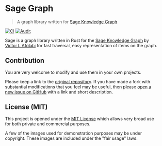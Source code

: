 # Sage Graph

> A graph library written for [Sage Knowledge Graph][sage]

[![CI](https://github.com/victor-iyi/sage-graph/actions/workflows/ci.yml/badge.svg)](https://github.com/victor-iyi/sage-graph/actions/workflows/ci.yml)
[![Audit](https://github.com/victor-iyi/sage-graph/actions/workflows/audit.yml/badge.svg)](https://github.com/victor-iyi/sage-graph/actions/workflows/audit.yml)

Sage is a graph library written in Rust for the [Sage Knowledge Graph][sage] by
[Victor I. Afolabi][author] for fast traversal, easy representation of items on
the graph.

[sage]: https://github.com/victor-iyi/sage/
<!-- [sage-graph]: https://github.com/victor-iyi/sage-graph/ -->
[author]: https://medium.com/@victor_iyi/

## Contribution

You are very welcome to modify and use them in your own projects.

Please keep a link to the [original repository]. If you have made a fork with
substantial modifications that you feel may be useful, then please
[open a new issue on GitHub][issues] with a link and short description.

[original repository]: https://github.com/victor-iyi/sage-graph
[issues]: https://github.com/victor-iyi/sage-graph/issues

## License (MIT)

This project is opened under the [MIT License][license] which allows very broad
use for both private and commercial purposes.

A few of the images used for demonstration purposes may be under copyright. These
images are included under the "fair usage" laws.

[license]: ./LICENSE
